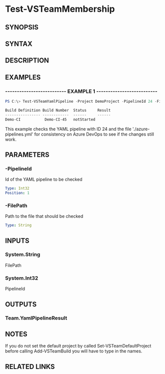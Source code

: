 <!-- #include "./common/header.md" -->

# Test-VSTeamMembership

## SYNOPSIS

<!-- #include "./synopsis/Test-VSTeamYamlPipeline.md" -->

## SYNTAX

## DESCRIPTION

<!-- #include "./synopsis/Test-VSTeamYamlPipeline.md" -->

## EXAMPLES

### -------------------------- EXAMPLE 1 --------------------------

```PowerShell
PS C:\> Test-VSTeamYamlPipeline -Project DemoProject -PipelineId 24 -FilePath './azure-pipelines.yml'

Build Definition Build Number  Status     Result
---------------- ------------  ------     ------
Demo-CI           Demo-CI-45   notStarted
```

This example checks the YAML pipeline with ID 24 and the file './azure-pipelines.yml' for consistency on Azure DevOps to see if the changes still work.

## PARAMETERS

<!-- #include "./params/projectName.md" -->

### -PipelineId

Id of the YAML pipeline to be checked

```yaml
Type: Int32
Position: 1
```

### -FilePath

Path to the file that should be checked

```yaml
Type: String
```

## INPUTS

### System.String

FilePath

### System.Int32

PipelineId

## OUTPUTS

### Team.YamlPipelineResult

## NOTES

If you do not set the default project by called Set-VSTeamDefaultProject before calling Add-VSTeamBuild you will have to type in the names.

## RELATED LINKS
